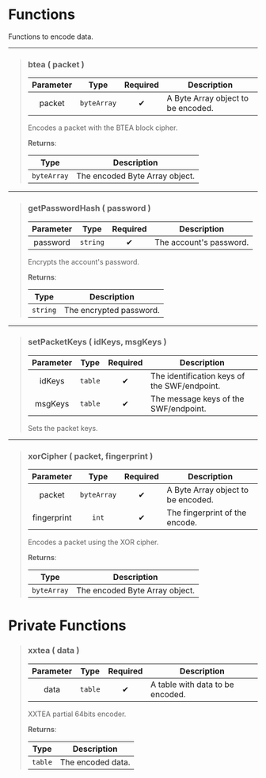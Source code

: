 # Functions
Functions to encode data.

---
>### btea ( packet )
>| Parameter | Type | Required | Description |
>| :-: | :-: | :-: | - |
>| packet | `byteArray` | ✔ | A Byte Array object to be encoded. |
>
>Encodes a packet with the BTEA block cipher.
>
>**Returns**:
>
>| Type | Description |
>| :-: | - |
>| `byteArray` | The encoded Byte Array object. |
>
---
>### getPasswordHash ( password )
>| Parameter | Type | Required | Description |
>| :-: | :-: | :-: | - |
>| password | `string` | ✔ | The account's password. |
>
>Encrypts the account's password.
>
>**Returns**:
>
>| Type | Description |
>| :-: | - |
>| `string` | The encrypted password. |
>
---
>### setPacketKeys ( idKeys, msgKeys )
>| Parameter | Type | Required | Description |
>| :-: | :-: | :-: | - |
>| idKeys | `table` | ✔ | The identification keys of the SWF/endpoint. |
>| msgKeys | `table` | ✔ | The message keys of the SWF/endpoint. |
>
>Sets the packet keys.
>
---
>### xorCipher ( packet, fingerprint )
>| Parameter | Type | Required | Description |
>| :-: | :-: | :-: | - |
>| packet | `byteArray` | ✔ | A Byte Array object to be encoded. |
>| fingerprint | `int` | ✔ | The fingerprint of the encode. |
>
>Encodes a packet using the XOR cipher.
>
>**Returns**:
>
>| Type | Description |
>| :-: | - |
>| `byteArray` | The encoded Byte Array object. |
>

# Private Functions
>### xxtea ( data )
>| Parameter | Type | Required | Description |
>| :-: | :-: | :-: | - |
>| data | `table` | ✔ | A table with data to be encoded. |
>
>XXTEA partial 64bits encoder.
>
>**Returns**:
>
>| Type | Description |
>| :-: | - |
>| `table` | The encoded data. |
>